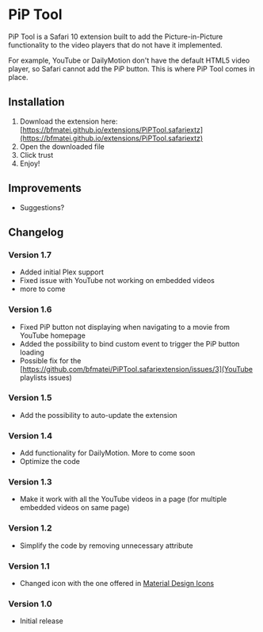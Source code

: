 # PiP Tool
PiP Tool is a Safari 10 extension built to add the Picture-in-Picture functionality to the video players that do not have it implemented.

For example, YouTube or DailyMotion don't have the default HTML5 video player, so Safari cannot add the PiP button. This is where PiP Tool comes in place.

## Installation
1. Download the extension here: [https://bfmatei.github.io/extensions/PiPTool.safariextz](https://bfmatei.github.io/extensions/PiPTool.safariextz)
2. Open the downloaded file
3. Click trust
4. Enjoy!

## Improvements
- Suggestions?

## Changelog
### Version 1.7
- Added initial Plex support
- Fixed issue with YouTube not working on embedded videos
- more to come

### Version 1.6
- Fixed PiP button not displaying when navigating to a movie from YouTube homepage
- Added the possibility to bind custom event to trigger the PiP button loading
- Possible fix for the [https://github.com/bfmatei/PiPTool.safariextension/issues/3](YouTube playlists issues)

### Version 1.5
- Add the possibility to auto-update the extension

### Version 1.4
- Add functionality for DailyMotion. More to come soon
- Optimize the code

### Version 1.3
- Make it work with all the YouTube videos in a page (for multiple embedded videos on same page)

### Version 1.2
- Simplify the code by removing unnecessary attribute

### Version 1.1
- Changed icon with the one offered in [Material Design Icons](https://design.google.com/icons/#ic_picture_in_picture)

### Version 1.0
- Initial release
